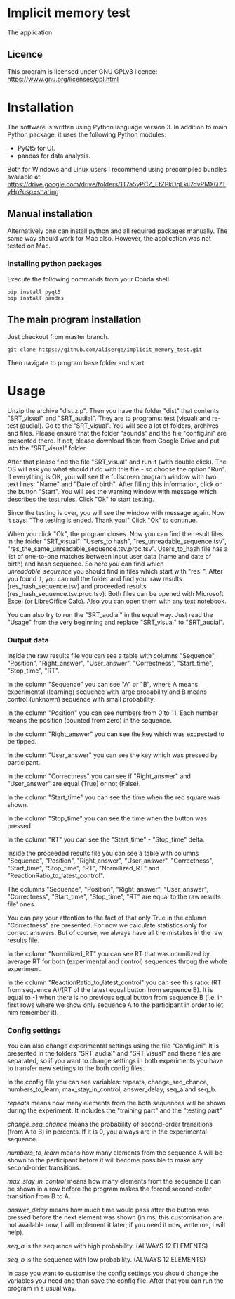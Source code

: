 
# Implicit memory test

The application 


## Licence
This program is licensed under GNU GPLv3 licence: https://www.gnu.org/licenses/gpl.html

# Installation 
The software is written using Python language version 3.
In addition to main Python package, it uses the following Python modules:

* PyQt5 for UI.
* pandas for data analysis.

Both for Windows and Linux users I recommend using precompiled bundles available at: https://drive.google.com/drive/folders/1T7a5yPCZ_EtZPkDqLkil7dvPMXQ7TyHp?usp=sharing

## Manual installation

Alternatively one can install python and all required packages manually. 
The same way should work for Mac also. 
However, the application was not tested on Mac.

### Installing python packages 
Execute the following commands from your Conda shell

    pip install pyqt5 
    pip install pandas


## The main program installation
Just checkout from master branch.

`git clone https://github.com/aliserge/implicit_memory_test.git`

Then navigate to program base folder and start.

# Usage

Unzip the archive "dist.zip". Then you have the folder "dist" that contents "SRT_visual" and "SRT_audial". They are to programs: test (visual) and re-test (audial). Go to the "SRT_visual". You will see a lot of folders, archives and files. Please ensure that the folder "sounds" and the file "config.ini" are presented there. If not, please download them from Google Drive and put into the "SRT_visual" folder. 

After that please find the file "SRT_visual" and run it (with double click). The OS will ask you what should it do with this file - so choose the option "Run". If everything is OK, you will see the fullscreen program window with two text lines: "Name" and "Date of birth". After filling this information, click on the button "Start". You will see the warning window with message which describes the test rules. Click "Ok" to start testing. 

Since the testing is over, you will see the window with message again. Now it says: "The testing is ended. Thank you!" Click "Ok" to continue.

When you click "Ok", the program closes. Now you can find the result files in the folder "SRT_visual": "Users_to hash", "res_unreadable_sequence.tsv", "res_the_same_unreadable_sequence.tsv.proc.tsv". Users_to_hash file has a list of one-to-one matches between input user data (name and date of birth) and hash sequence. So here you can find which _unreadable_sequence_ you should find in files which start with "res_". After you found it, you can roll the folder and find your raw results (res_hash_sequence.tsv) and proceeded results (res_hash_sequence.tsv.proc.tsv). Both files can be opened with Microsoft Excel (or LibreOffice Calc). Also you can open them with any text notebook. 

You can also try to run the "SRT_audial" in the equal way. Just read the "Usage" from the very beginning and replace "SRT_visual" to "SRT_audial".

### Output data

Inside the raw results file you can see a table with columns "Sequence", "Position", "Right_answer", "User_answer", "Correctness", "Start_time", "Stop_time", "RT". 

In the column "Sequence" you can see "A" or "B", where A means experimental (learning) sequence with large probability and B means control (unknown) sequence with small probability. 

In the column "Position" you can see numbers from 0 to 11. Each number means the position (counted from zero) in the sequence. 

In the column "Right_answer" you can see the key which was excpected to be tipped.

In the column "User_answer" you can see the key which was pressed by participant.

In the column "Correctness" you can see if "Right_answer" and "User_answer" are equal (True) or not (False).

In the column "Start_time" you can see the time when the red square was shown.

In the column "Stop_time" you can see the time when the button was pressed.

In the column "RT" you can see the "Start_time" - "Stop_time" delta.


Inside the proceeded results file you can see a table with columns "Sequence", "Position", "Right_answer", "User_answer", "Correctness", "Start_time", "Stop_time", "RT", "Normilized_RT" and "ReactionRatio_to_latest_control".

The columns "Sequence", "Position", "Right_answer", "User_answer", "Correctness", "Start_time", "Stop_time", "RT" are equal to the raw results file' ones.

You can pay your attention to the fact of that only True in the column "Correctness" are presented. For now we calculate statistics only for correct answers. But of course, we always have all the mistakes in the raw results file.

In the column "Normilized_RT" you can see RT that was normilized by average RT for both (experimental and control) sequences throug the whole experiment.

In the column "ReactionRatio_to_latest_control" you can see this ratio: (RT from sequence A)/(RT of the latest equal button from sequence B). It is equal to -1 when there is no previous equal button from sequence B (i.e. in first rows 
where we show only sequence A to the participant in order to let him remember it).

### Config settings

You can also change experimental settings using the file "Config.ini". It is presented in the folders "SRT_audial" and "SRT_visual" and these files are separated, so if you want to change settings in both experiments you have to transfer new settings to the both config files. 

In the config file you can see variables: repeats, change_seq_chance, numbers_to_learn, max_stay_in_control, answer_delay, seq_a and seq_b. 

_repeats_ means how many elements from the both sequences will be shown during the experiment. It includes the "training part" and the "testing part"

_change_seq_chance_ means the probability of second-order transitions (from A to B) in percents. If it is 0, you always are in the experimental sequence.

_numbers_to_learn_ means how many elements from the sequence A will be shown to the participant before it will become possible to make any second-order transitions.

_max_stay_in_control_ means how many elements from the sequence B can be shown in a row before the program makes the forced second-order transition from B to A.

_answer_delay_ means how much time would pass after the button was pressed before the next element was shown (in ms; this customisation are not available now, I will implement it later; if you need it now, write me, I will help).

_seq_a_ is the sequence with high probability. (ALWAYS 12 ELEMENTS)

_seq_b_ is the sequence with low probability. (ALWAYS 12 ELEMENTS)

In case you want to customise the config settings you should change the variables you need and than save the config file. After that you can run the program in a usual way.
